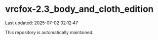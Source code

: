 # vrcfox-2.3_body_and_cloth_edition

Last updated: 2025-07-02 02:12:47

This repository is automatically maintained.
